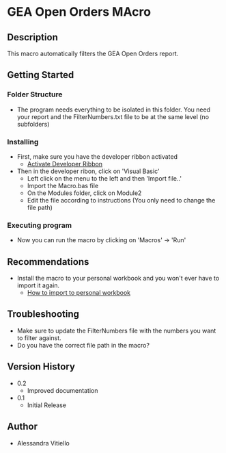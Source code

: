 # GEA Open Orders MAcro

## Description

This macro automatically filters the GEA Open Orders report.

## Getting Started

### Folder Structure

* The program needs everything to be isolated in this folder. You need your report and the FilterNumbers.txt file to be at the same level (no subfolders)

### Installing

* First, make sure you have the developer ribbon activated
    * [Activate Developer Ribbon](https://support.microsoft.com/en-us/topic/show-the-developer-tab-e1192344-5e56-4d45-931b-e5fd9bea2d45#:~:text=The%20Developer%20tab%20isn%27t,select%20the%20Developer%20check%20box.)
* Then in the developer ribon, click on 'Visual Basic'
    * Left click on the menu to the left and then 'Import file..'
    * Import the Macro.bas file
    * On the Modules folder, click on Module2 
    * Edit the file according to instructions (You only need to change the file path)

### Executing program

* Now you can run the macro by clicking on 'Macros' -> 'Run'

## Recommendations

* Install the macro to your personal workbook and you won't ever have to import it again. 
    * [How to import to personal workbook](https://support.microsoft.com/en-us/office/copy-your-macros-to-a-personal-macro-workbook-aa439b90-f836-4381-97f0-6e4c3f5ee566)

## Troubleshooting

* Make sure to update the FilterNumbers file with the numbers you want to filter against.
* Do you have the correct file path in the macro?

## Version History

* 0.2
    * Improved documentation
* 0.1
    * Initial Release


## Author

* Alessandra Vitiello


